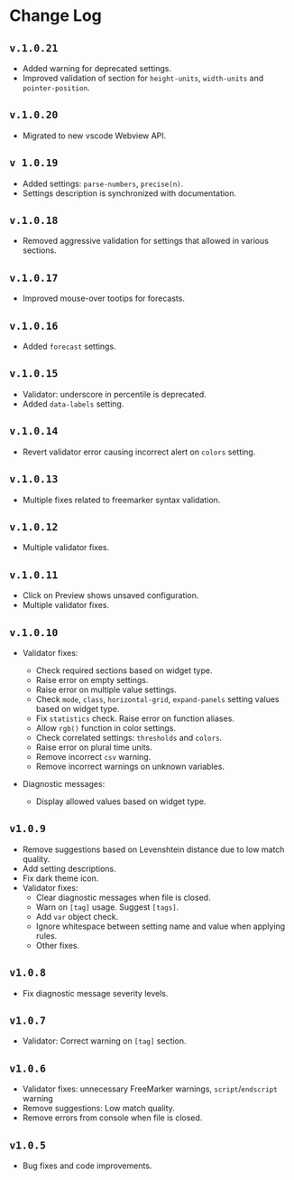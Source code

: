 # Change Log

## `v.1.0.21`

* Added warning for deprecated settings.
* Improved validation of section for `height-units`, `width-units` and `pointer-position`.

## `v.1.0.20`

* Migrated to new vscode Webview API.

## `v 1.0.19`

* Added settings: `parse-numbers`, `precise(n)`.
* Settings description is synchronized with documentation.

## `v.1.0.18`

* Removed aggressive validation for settings that allowed in various sections.

## `v.1.0.17`

* Improved mouse-over tootips for forecasts.

## `v.1.0.16`

* Added `forecast` settings.

## `v.1.0.15`

* Validator: underscore in percentile is deprecated.
* Added `data-labels` setting.

## `v.1.0.14`

* Revert validator error causing incorrect alert on `colors` setting.

## `v.1.0.13`

* Multiple fixes related to freemarker syntax validation.

## `v.1.0.12`

* Multiple validator fixes.

## `v.1.0.11`

* Click on Preview shows unsaved configuration.
* Multiple validator fixes.

## `v.1.0.10`

* Validator fixes:
  * Check required sections based on widget type.
  * Raise error on empty settings.
  * Raise error on multiple value settings.
  * Check `mode`, `class`, `horizontal-grid`, `expand-panels` setting values based on widget type.
  * Fix `statistics` check. Raise error on function aliases.
  * Allow `rgb()` function in color settings.
  * Check correlated settings: `thresholds` and `colors`.
  * Raise error on plural time units.
  * Remove incorrect `csv` warning.
  * Remove incorrect warnings on unknown variables.

* Diagnostic messages:
  * Display allowed values based on widget type.

## `v1.0.9`

* Remove suggestions based on Levenshtein distance due to low match quality.
* Add setting descriptions.
* Fix dark theme icon.
* Validator fixes:
  * Clear diagnostic messages when file is closed.
  * Warn on `[tag]` usage. Suggest `[tags]`.
  * Add `var` object check.
  * Ignore whitespace between setting name and value when applying rules.
  * Other fixes.

## `v1.0.8`

* Fix diagnostic message severity levels.

## `v1.0.7`

* Validator: Correct warning on `[tag]` section.

## `v1.0.6`

* Validator fixes: unnecessary FreeMarker warnings, `script`/`endscript` warning
* Remove suggestions: Low match quality.
* Remove errors from console when file is closed.

## `v1.0.5`

* Bug fixes and code improvements.
